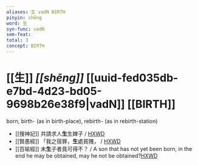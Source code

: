 ```yaml
---
aliases: 生 vadN BIRTH
pinyin: shēng
word: 生
syn-func: vadN
sem-feat: 
total: 3
concept: BIRTH 
---
```

# [[生]] *[[shēng]]*  [[uuid-fed035db-e7bd-4d23-bd05-9698b26e38f9|vadN]] [[BIRTH]]
born, birth- (as in birth-place), rebirth- (as in rebirth-station)
 - [[搜神記]] 共請求人**生**生婢子 / [HXWD](https://hxwd.org/textview.html?location=KR3l0099_tls_019-1a.17)
 - [[賢愚經]] 「我之宿罪，**生**處貧賤， / [HXWD](https://hxwd.org/textview.html?location=KR6b0059_T_003-0370b.11)
 - [[百喻經]] 未**生**子者竟可得不？ / A son that has not yet been born, in the end he may be obtained, may he not be obtained?[HXWD](https://hxwd.org/textview.html?location=KR6b0066_T_001-0546a.34)